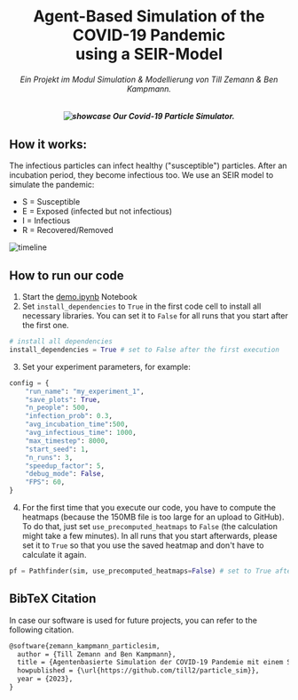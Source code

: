 ## 
# <div align="center">Agent-Based Simulation of the COVID-19 Pandemic <br/> using a SEIR-Model </div>
######  <div align="center">Ein Projekt im Modul Simulation & Modellierung von Till Zemann & Ben Kampmann.</div>


##### <div align="center">![showcase](https://user-images.githubusercontent.com/89709351/216829859-7cd902c5-0c30-4fed-9d70-903ff3b0aac7.gif) Our Covid-19 Particle Simulator.</div>


## How it works:

The infectious particles can infect healthy ("susceptible") particles. After an incubation period, they become infectious too. We use an SEIR model to simulate the pandemic:

- S = Susceptible
- E = Exposed (infected but not infectious)
- I = Infectious
- R = Recovered/Removed

![timeline](https://user-images.githubusercontent.com/89709351/216829246-ff6f2c29-fe20-4dc4-90d9-a2bfb8f7a3e6.png)

## How to run our code

1. Start the [demo.ipynb](demo.ipynb) Notebook
2. Set `install_dependencies` to `True` in the first code cell to install all necessary libraries. You can set it to `False` for all runs that you start after the first one.

```py
# install all dependencies
install_dependencies = True # set to False after the first execution
```

3. Set your experiment parameters, for example:

```py
config = {
    "run_name": "my_experiment_1",
    "save_plots": True,
    "n_people": 500,
    "infection_prob": 0.3,
    "avg_incubation_time":500,
    "avg_infectious_time": 1000,
    "max_timestep": 8000,
    "start_seed": 1,
    "n_runs": 3,
    "speedup_factor": 5,
    "debug_mode": False,
    "FPS": 60,
}
```

4. For the first time that you execute our code, you have to compute the heatmaps (because the 150MB file is too large for an upload to GitHub). To do that, just set `use_precomputed_heatmaps` to `False` (the calculation might take a few minutes). In all runs that you start afterwards, please set it to `True` so that you use the saved heatmap and don't have to calculate it again.

```py
pf = Pathfinder(sim, use_precomputed_heatmaps=False) # set to True after the first execution
```

## BibTeX Citation

In case our software is used for future projects, you can refer to the following citation.

```txt
@software{zemann_kampmann_particlesim,
  author = {Till Zemann and Ben Kampmann},
  title = {Agentenbasierte Simulation der COVID-19 Pandemie mit einem SEIR-Modell},
  howpublished = {\url{https://github.com/till2/particle_sim}},
  year = {2023},
}
```
